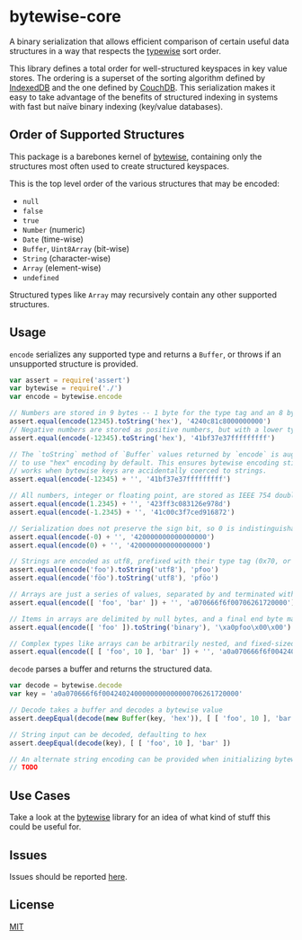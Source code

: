 bytewise-core
=============

A binary serialization that allows efficient comparison of certain useful data structures in a way that respects the [typewise](https://github.com/deanlandolt/typewise) sort order.

This library defines a total order for well-structured keyspaces in key value stores. The ordering is a superset of the sorting algorithm defined by [IndexedDB](http://www.w3.org/TR/IndexedDB/#key-construct) and the one defined by [CouchDB](http://wiki.apache.org/couchdb/View_collation). This serialization makes it easy to take advantage of the benefits of structured indexing in systems with fast but naïve binary indexing (key/value databases).


## Order of Supported Structures

This package is a barebones kernel of [bytewise](https://github.com/deanlandolt/bytewise), containing only the structures most often used to create structured keyspaces.

This is the top level order of the various structures that may be encoded:

* `null`
* `false`
* `true`
* `Number` (numeric)
* `Date` (time-wise)
* `Buffer`, `Uint8Array` (bit-wise)
* `String` (character-wise)
* `Array` (element-wise)
* `undefined`

Structured types like `Array` may recursively contain any other supported structures.


## Usage

`encode` serializes any supported type and returns a `Buffer`, or throws if an
unsupported structure is provided.

```js
var assert = require('assert')
var bytewise = require('./')
var encode = bytewise.encode

// Numbers are stored in 9 bytes -- 1 byte for the type tag and an 8 byte float
assert.equal(encode(12345).toString('hex'), '4240c81c8000000000')
// Negative numbers are stored as positive numbers, but with a lower type tag and their bits inverted
assert.equal(encode(-12345).toString('hex'), '41bf37e37fffffffff')

// The `toString` method of `Buffer` values returned by `encode` is augmented
// to use "hex" encoding by default. This ensures bytewise encoding still
// works when bytewise keys are accidentally coerced to strings.
assert.equal(encode(-12345) + '', '41bf37e37fffffffff')

// All numbers, integer or floating point, are stored as IEEE 754 doubles
assert.equal(encode(1.2345) + '', '423ff3c083126e978d')
assert.equal(encode(-1.2345) + '', '41c00c3f7ced916872')

// Serialization does not preserve the sign bit, so 0 is indistinguishable from -0
assert.equal(encode(-0) + '', '420000000000000000')
assert.equal(encode(0) + '', '420000000000000000')

// Strings are encoded as utf8, prefixed with their type tag (0x70, or the "p" character)
assert.equal(encode('foo').toString('utf8'), 'pfoo')
assert.equal(encode('föo').toString('utf8'), 'pföo')

// Arrays are just a series of values, separated by and terminated with a null byte
assert.equal(encode([ 'foo', 'bar' ]) + '', 'a070666f6f00706261720000')

// Items in arrays are delimited by null bytes, and a final end byte marks the end of the array
assert.equal(encode([ 'foo' ]).toString('binary'), '\xa0pfoo\x00\x00')

// Complex types like arrays can be arbitrarily nested, and fixed-sized types don't require a terminating byte
assert.equal(encode([ [ 'foo', 10 ], 'bar' ]) + '', 'a0a070666f6f0042402400000000000000706261720000')
```


`decode` parses a buffer and returns the structured data.
  
```js
var decode = bytewise.decode
var key = 'a0a070666f6f0042402400000000000000706261720000'

// Decode takes a buffer and decodes a bytewise value
assert.deepEqual(decode(new Buffer(key, 'hex')), [ [ 'foo', 10 ], 'bar' ])

// String input can be decoded, defaulting to hex
assert.deepEqual(decode(key), [ [ 'foo', 10 ], 'bar' ])

// An alternate string encoding can be provided when initializing bytewise
// TODO
```


## Use Cases

Take a look at the [bytewise](https://github.com/deanlandolt/bytewise#use-cases) library for an idea of what kind of stuff this could be useful for.


## Issues

Issues should be reported [here](https://github.com/deanlandolt/bytewise/issues).


## License

[MIT](http://deanlandolt.mit-license.org/)
